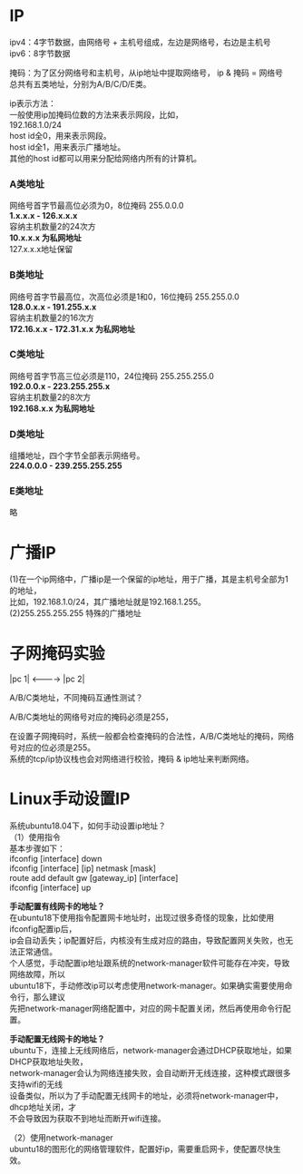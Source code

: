 # IP          
          
ipv4：4字节数据，由网络号 + 主机号组成，左边是网络号，右边是主机号          
ipv6：8字节数据          
          
掩码：为了区分网络号和主机号，从ip地址中提取网络号， ip & 掩码 = 网络号            
总共有五类地址，分别为A/B/C/D/E类。           
      
ip表示方法：        
一般使用ip加掩码位数的方法来表示网段，比如，        
192.168.1.0/24        
host id全0，用来表示网段。        
host id全1，用来表示广播地址。        
其他的host id都可以用来分配给网络内所有的计算机。        
        
### A类地址        
网络号首字节最高位必须为0，8位掩码 255.0.0.0          
**1.x.x.x - 126.x.x.x**          
容纳主机数量2的24次方          
**10.x.x.x 为私网地址**          
127.x.x.x地址保留          
          
          
### B类地址        
网络号首字节最高位，次高位必须是1和0，16位掩码 255.255.0.0          
**128.0.x.x - 191.255.x.x**             
容纳主机数量2的16次方          
**172.16.x.x - 172.31.x.x 为私网地址**          
          
          
### C类地址        
网络号首字节高三位必须是110，24位掩码 255.255.255.0          
**192.0.0.x - 223.255.255.x**          
容纳主机数量2的8次方          
**192.168.x.x 为私网地址**          
          
      
### D类地址          
组播地址，四个字节全部表示网络号。        
**224.0.0.0 - 239.255.255.255**        
        
          
### E类地址          
略        
      
# 广播IP      
(1)在一个ip网络中，广播ip是一个保留的ip地址，用于广播，其是主机号全部为1的地址，        
   比如，192.168.1.0/24，其广播地址就是192.168.1.255。        
(2)255.255.255.255 特殊的广播地址  
  
          
# 子网掩码实验          
|pc 1| <----> |pc 2|          
          
A/B/C类地址，不同掩码互通性测试？          
          
A/B/C类地址的网络号对应的掩码必须是255，          
          
在设置子网掩码时，系统一般都会检查掩码的合法性，A/B/C类地址的掩码，网络号对应的位必须是255。          
系统的tcp/ip协议栈也会对网络进行校验，掩码 & ip地址来判断网络。          
    
# Linux手动设置IP    
系统ubuntu18.04下，如何手动设置ip地址？      
（1）使用指令      
基本步骤如下：      
ifconfig  [interface]  down     
ifconfig  [interface]  [ip]  netmask  [mask]     
route add default gw [gateway_ip] [interface]   
ifconfig  [interface]  up     
  
**手动配置有线网卡的地址？**  
在ubuntu18下使用指令配置网卡地址时，出现过很多奇怪的现象，比如使用ifconfig配置ip后，    
ip会自动丢失；ip配置好后，内核没有生成对应的路由，导致配置网关失败，也无法正常通信。      
个人感觉，手动配置ip地址跟系统的network-manager软件可能存在冲突，导致网络故障，所以    
ubuntu18下，手动修改ip可以考虑使用network-manager。如果确实需要使用命令行，那么建议    
先把network-manager网络配置中，对应的网卡配置关闭，然后再使用命令行配置。    
  
**手动配置无线网卡的地址？**  
ubuntu下，连接上无线网络后，network-manager会通过DHCP获取地址，如果DHCP获取地址失败，  
network-manager会认为网络连接失败，会自动断开无线连接，这种模式跟很多支持wifi的无线  
设备类似，所以为了手动配置无线网卡的地址，必须将network-manager中，dhcp地址关闭，才  
不会导致因为获取不到地址而断开wifi连接。  
    
（2）使用network-manager    
ubuntu18的图形化的网络管理软件，配置好ip，需要重启网卡，使配置尽快生效。      
